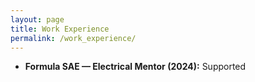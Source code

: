 ```yaml
---
layout: page
title: Work Experience
permalink: /work_experience/
---
```


- **Formula SAE — Electrical Mentor (2024):** Supported
